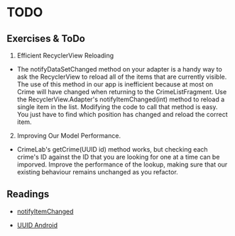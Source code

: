 TODO
======

## Exercises & ToDo 

1. Efficient RecyclerView Reloading
- The notifyDataSetChanged method on your adapter is a handy way to ask the RecyclerView to reload all of the items that are currently visible. The use of this method in our app is inefficient because at most on Crime will have changed when returning to the CrimeListFragment. Use the RecyclerView.Adapter's notifyItemChanged(int) method to reload a single item in the list. Modifying the code to call that method is easy. You just have to find which position has changed and reload the correct item.

2. Improving Our Model Performance.
- CrimeLab's getCrime(UUID id) method works, but checking each crime's ID against the ID that you are looking for one at a time can be imporved. Improve the performance of the lookup, making sure that our existing behaviour remains unchanged as you refactor.


## Readings

* [notifyItemChanged](https://developer.android.com/reference/android/support/v7/widget/RecyclerView.Adapter.html#notifyItemChanged(int))

* [UUID Android](https://developer.android.com/reference/java/util/UUID.html)






